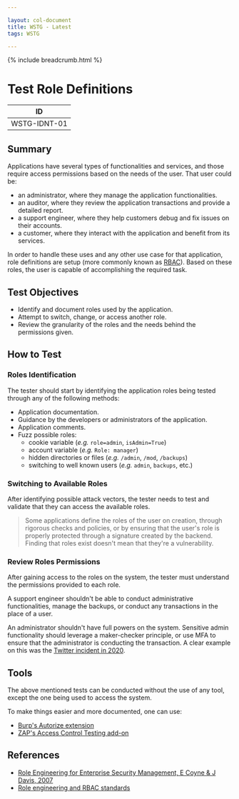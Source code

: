 ```yaml
---

layout: col-document
title: WSTG - Latest
tags: WSTG

---
```


{% include breadcrumb.html %}
# Test Role Definitions

|ID          |
|------------|
|WSTG-IDNT-01|

## Summary

Applications have several types of functionalities and services, and those require access permissions based on the needs of the user. That user could be:

- an administrator, where they manage the application functionalities.
- an auditor, where they review the application transactions and provide a detailed report.
- a support engineer, where they help customers debug and fix issues on their accounts.
- a customer, where they interact with the application and benefit from its services.

In order to handle these uses and any other use case for that application, role definitions are setup (more commonly known as [RBAC](https://en.wikipedia.org/wiki/Role-based_access_control)). Based on these roles, the user is capable of accomplishing the required task.

## Test Objectives

- Identify and document roles used by the application.
- Attempt to switch, change, or access another role.
- Review the granularity of the roles and the needs behind the permissions given.

## How to Test

### Roles Identification

The tester should start by identifying the application roles being tested through any of the following methods:

- Application documentation.
- Guidance by the developers or administrators of the application.
- Application comments.
- Fuzz possible roles:
    - cookie variable (*e.g.* `role=admin`, `isAdmin=True`)
    - account variable (*e.g.* `Role: manager`)
    - hidden directories or files (*e.g.* `/admin`, `/mod`, `/backups`)
    - switching to well known users (*e.g.* `admin`, `backups`, etc.)

### Switching to Available Roles

After identifying possible attack vectors, the tester needs to test and validate that they can access the available roles.

> Some applications define the roles of the user on creation, through rigorous checks and policies, or by ensuring that the user's role is properly protected through a signature created by the backend. Finding that roles exist doesn't mean that they're a vulnerability.

### Review Roles Permissions

After gaining access to the roles on the system, the tester must understand the permissions provided to each role.

A support engineer shouldn't be able to conduct administrative functionalities, manage the backups, or conduct any transactions in the place of a user.

An administrator shouldn't have full powers on the system. Sensitive admin functionality should leverage a maker-checker principle, or use MFA to ensure that the administrator is conducting the transaction. A clear example on this was the [Twitter incident in 2020](https://blog.twitter.com/en_us/topics/company/2020/an-update-on-our-security-incident.html).

## Tools

The above mentioned tests can be conducted without the use of any tool, except the one being used to access the system.

To make things easier and more documented, one can use:

- [Burp's Autorize extension](https://github.com/Quitten/Autorize)
- [ZAP's Access Control Testing add-on](https://www.zaproxy.org/docs/desktop/addons/access-control-testing/)

## References

- [Role Engineering for Enterprise Security Management, E Coyne & J Davis, 2007](https://www.bookdepository.co.uk/Role-Engineering-for-Enterprise-Security-Management-Edward-Coyne/9781596932180)
- [Role engineering and RBAC standards](https://csrc.nist.gov/projects/role-based-access-control#rbac-standard)
